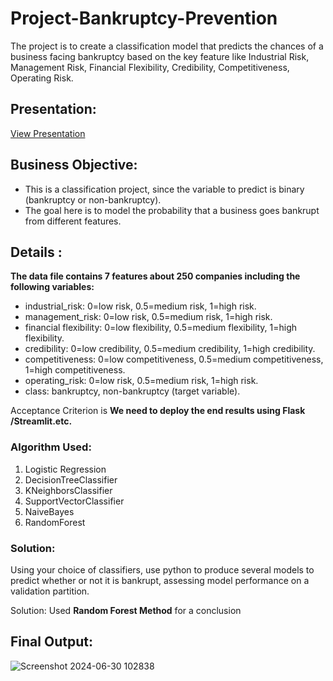 # Project-Bankruptcy-Prevention
The project is to create a classification model that predicts the chances of a business facing bankruptcy based on the key feature like Industrial Risk, Management Risk, Financial Flexibility, Credibility, Competitiveness, Operating Risk. 

## Presentation:
[View Presentation](https://docs.google.com/presentation/d/1_KWVI3N4jZLliNp6raZn05W5cZouKzAd/edit#slide=id.p1)

## Business Objective:

* This is a classification project, since the variable to predict is binary (bankruptcy or non-bankruptcy).
* The goal here is to model the probability that a business goes bankrupt from different features.

## Details :

**The data file contains 7 features about 250 companies including the following variables:**
* industrial_risk: 0=low risk, 0.5=medium risk, 1=high risk.
* management_risk: 0=low risk, 0.5=medium risk, 1=high risk.
* financial flexibility: 0=low flexibility, 0.5=medium flexibility, 1=high flexibility.
* credibility: 0=low credibility, 0.5=medium credibility, 1=high credibility.
* competitiveness: 0=low competitiveness, 0.5=medium competitiveness, 1=high competitiveness.
* operating_risk: 0=low risk, 0.5=medium risk, 1=high risk.
* class: bankruptcy, non-bankruptcy (target variable).

Acceptance Criterion is **We need to deploy the end results using Flask /Streamlit.etc.**

### Algorithm Used:
1. Logistic Regression
2. DecisionTreeClassifier
3. KNeighborsClassifier
4. SupportVectorClassifier
5. NaiveBayes
6. RandomForest

### Solution:
Using your choice of classifiers, use python to produce several models to predict whether or not it is bankrupt, assessing model performance on a validation partition.
>
Solution: Used **Random Forest Method** for a conclusion

## Final Output:
![Screenshot 2024-06-30 102838](https://github.com/abinashsahoo007/Project-Bankruptcy-Prevention/assets/174187930/d55bc237-6912-4a6f-922e-750721fbf3b3)
